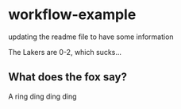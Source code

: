 # workflow-example



updating the readme file to have some information



The Lakers are 0-2, which sucks...

## What does the fox say? 
A ring ding ding ding

